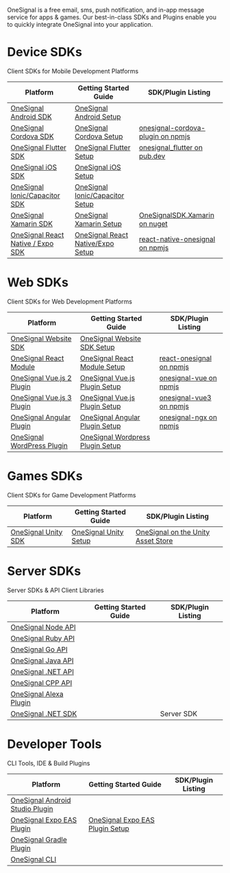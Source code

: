 OneSignal is a free email, sms, push notification, and in-app message service for apps & games.  Our best-in-class SDKs and Plugins enable you to quickly integrate OneSignal into your application.


# Device SDKs

Client SDKs for Mobile Development Platforms

| Platform                                                                                 | Getting Started Guide                                                                                     | SDK/Plugin Listing                                                                                                           |
| ---------------------------------------------------------------------------------------- | --------------------------------------------------------------------------------------------------------- | ---------------------------------------------------------------------------------------------------------------------------- |
| [OneSignal Android SDK](https://github.com/OneSignal/OneSignal-Android-SDK)              | [OneSignal Android Setup](https://documentation.onesignal.com/docs/android-sdk-setup)                     |                                                                                                                              |
| [OneSignal Cordova SDK](https://github.com/OneSignal/OneSignal-Cordova-SDK)              | [OneSignal Cordova Setup](https://documentation.onesignal.com/docs/cordova-sdk-setup)                     | [onesignal-cordova-plugin on npmjs](https://www.npmjs.com/package/onesignal-cordova-plugin)                                  |
| [OneSignal Flutter SDK](https://github.com/OneSignal/OneSignal-Flutter-SDK)              | [OneSignal Flutter Setup](https://documentation.onesignal.com/docs/flutter-sdk-setup)                     | [onesignal\_flutter on pub.dev](https://pub.dev/packages/onesignal_flutter)                                                  |
| [OneSignal iOS SDK](https://github.com/OneSignal/OneSignal-iOS-SDK)                      | [OneSignal iOS Setup](https://documentation.onesignal.com/docs/ios-sdk-setup)                             |                                                                                                                              |
| [OneSignal Ionic/Capacitor SDK](https://github.com/OneSignal/OneSignal-Cordova-SDK)      | [OneSignal Ionic/Capacitor Setup](https://documentation.onesignal.com/docs/ionic-sdk-setup)               |                                                                                                                              |
| [OneSignal Xamarin SDK](https://github.com/OneSignal/OneSignal-Xamarin-SDK)              | [OneSignal Xamarin Setup](https://documentation.onesignal.com/docs/xamarin-sdk-setup)                     | [OneSignalSDK.Xamarin on nuget](https://www.nuget.org/packages/OneSignalSDK.Xamarin)                                         |
| [OneSignal React Native / Expo SDK](https://github.com/OneSignal/react-native-onesignal) | [OneSignal React Native/Expo Setup](https://documentation.onesignal.com/docs/react-native-sdk-setup)      | [react-native-onesignal on npmjs](https://www.npmjs.com/package/react-native-onesignal)                                      |

# Web SDKs

Client SDKs for Web Development Platforms

| Platform                                                                                 | Getting Started Guide                                                                                     | SDK/Plugin Listing                                                                                                           |
| ---------------------------------------------------------------------------------------- | --------------------------------------------------------------------------------------------------------- | ---------------------------------------------------------------------------------------------------------------------------- |
| [OneSignal Website SDK](https://github.com/OneSignal/OneSignal-Website-SDK)              | [OneSignal Website SDK Setup](https://documentation.onesignal.com/docs/web-push-quickstart)               |                                                                                                                              |
| [OneSignal React Module](https://github.com/OneSignal/react-onesignal)                   | [OneSignal React Module Setup](https://documentation.onesignal.com/docs/react-js-setup)                   | [react-onesignal on npmjs](https://www.npmjs.com/package/react-onesignal)                                                    |
| [OneSignal Vue.js 2 Plugin](https://github.com/OneSignal/onesignal-vue)                  | [OneSignal Vue.js Plugin Setup](https://documentation.onesignal.com/docs/vue-js-setup)                    | [onesignal-vue on npmjs](https://www.npmjs.com/package/onesignal-vue)                                                        |
| [OneSignal Vue.js 3 Plugin](https://github.com/OneSignal/onesignal-vue3)                 | [OneSignal Vue.js Plugin Setup](https://documentation.onesignal.com/docs/vue-js-setup)                    | [onesignal-vue3 on npmjs](https://www.npmjs.com/package/@onesignal/onesignal-vue3)                                           |
| [OneSignal Angular Plugin](https://github.com/OneSignal/onesignal-ngx)                   | [OneSignal Angular Plugin Setup](https://documentation.onesignal.com/docs/angular-setup)                  | [onesignal-ngx on npmjs](https://www.npmjs.com/package/onesignal-ngx)                                                        |
| [OneSignal WordPress Plugin](https://github.com/OneSignal/OneSignal-WordPress-Plugin)    | [OneSignal Wordpress Plugin Setup](https://documentation.onesignal.com/docs/wordpress)                    |                                                                                                                              |


# Games SDKs

Client SDKs for Game Development Platforms

| Platform                                                                                 | Getting Started Guide                                                                                     | SDK/Plugin Listing                                                                                                           |
| ---------------------------------------------------------------------------------------- | --------------------------------------------------------------------------------------------------------- | ---------------------------------------------------------------------------------------------------------------------------- |
| [OneSignal Unity SDK](https://github.com/OneSignal/OneSignal-Unity-SDK)                  | [OneSignal Unity Setup](https://documentation.onesignal.com/docs/unity-sdk-setup)                         | [OneSignal on the Unity Asset Store](https://assetstore.unity.com/packages/add-ons/services/billing/onesignal-sdk-193316)    |

# Server SDKs

Server SDKs & API Client Libraries

| Platform                                                                                 | Getting Started Guide                                                                                     | SDK/Plugin Listing                                                                                                           |
| ---------------------------------------------------------------------------------------- | --------------------------------------------------------------------------------------------------------- | ---------------------------------------------------------------------------------------------------------------------------- |
| [OneSignal Node API](https://github.com/OneSignal/node-onesignal)                        |                                                                                                           |                                                                                                                              |
| [OneSignal Ruby API](https://github.com/OneSignal/onesignal-ruby-api)                    |                                                                                                           |                                                                                                                              |
| [OneSignal Go API](https://github.com/OneSignal/onesignal-go-api)                        |                                                                                                           |                                                                                                                              |
| [OneSignal Java API](https://github.com/OneSignal/onesignal-java-api)                    |                                                                                                           |                                                                                                                              |
| [OneSignal .NET API](https://github.com/OneSignal/onesignal-dotnet-api)                  |                                                                                                           |                                                                                                                              |
| [OneSignal CPP API](https://github.com/OneSignal/onesignal-cpp-api)                      |                                                                                                           |                                                                                                                              |
| [OneSignal Alexa Plugin](https://github.com/OneSignal/OneSignal-Alexa-Nodejs-SDK)        |                                                                                                           |                                                                                                                              |
| [OneSignal .NET SDK](https://github.com/OneSignal/onesignal-dotnet-api)                  |                                                                                                           | Server SDK   | [OneSignalApi on nuget](https://www.nuget.org/packages/OneSignalApi)                                          |

# Developer Tools

CLI Tools, IDE & Build Plugins

| Platform                                                                                          | Getting Started Guide                                                                                     | SDK/Plugin Listing                                                                                                           |
| ------------------------------------------------------------------------------------------------- | --------------------------------------------------------------------------------------------------------- | ---------------------------------------------------------------------------------------------------------------------------- |
| [OneSignal Android Studio Plugin](https://github.com/OneSignal/onesignal-android-studio-plugin)   |                                                                                                           |                                                                                                                              |
| [OneSignal Expo EAS Plugin](https://github.com/OneSignal/onesignal-expo-plugin)                   | [OneSignal Expo EAS Plugin Setup](https://documentation.onesignal.com/docs/react-native-expo-sdk-setup)   |                                                                                                                              |
| [OneSignal Gradle Plugin](https://github.com/OneSignal/OneSignal-Gradle-Plugin)                   |                                                                                                           |                                                                                                                        |
| [OneSignal CLI](https://github.com/OneSignal/onesignal-cli)                                       |                                                                                                           |                                                                                                                        |
